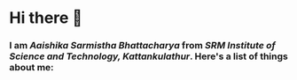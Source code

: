 # Hi there 👋


### I am *Aaishika Sarmistha Bhattacharya* from *SRM Institute of Science and Technology, Kattankulathur*. Here's a list of things about me:





<!--
![GIF](https://media3.giphy.com/media/l3xgIANubxGWpbhjWs/giphy.gif?cid=ecf05e47iu26fay7ml3pqg3ronnbqpm9b5xnzc3m1v09k5h6&rid=giphy.gif)


###Whadddup!

- 🔭 I’m currently working on *Social Robots*
- 🌱 I’m currently learning ROS
- 💻 I am into **Robotics, Robot Perception, IoT, Embedded Systems** and **PCB Designing**. And also expanding my *<coughs>* geekstuff everyday!
- 💬 I'm open to collaborate on Robotics and IoT. Please feel free to reach out to me over 
- 📫 How to reach me: [GitHub](https://www.github.com/dhanuzch) or [LinkedIn](https://www.linkedin.com/in/dhanushbakthavatchalam-12b299a7/).
- 🎯 Member of core team at TEDxBITSathy
-->
